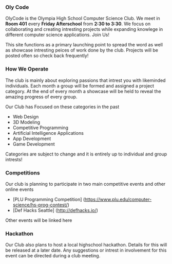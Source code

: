 ### Oly Code
OlyCode is the Olympia High School Computer Science Club. We meet in **Room 401** every **Friday Afterschool** from **2:30 to 3:30**. We focus on collaborating and creating intresting projects while expanding knowlege in different computer science applications. Join Us!


This site functions as a primary launching point to spread the word as well as showcase intresting peices of work done by the club. Projects will be posted often so check back frequently!


### How We Operate
The club is mainly about exploring passions that intrest you with likeminded individuals. Each month a group will be formed and assigned a project category. At the end of every month a showcase will be held to reveal the amazing progress of every group.


Our Club has Focused on these categories in the past


- Web Design
- 3D Modeling
- Competitive Programming
- Artificial Intelligence Applications
- App Development
- Game Development


Categories are subject to change and it is entirely up to individual and group intrests!


### Competitions
Our club is planning to participate in two main competitive events and other online events


- [PLU Programming Competition] (https://www.plu.edu/computer-science/hs-prog-contest/)
- [Def Hacks Seattle] (http://defhacks.io/)


Other events will be linked here


### Hackathon

Our Club also plans to host a local highschool hackathon. Details for this will be released at a later date. Any suggestions or intrest in involvement for this event can be directed during a club meeting.
